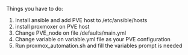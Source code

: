 Things you have to do: 
1. Install ansible and add PVE host to /etc/ansible/hosts 
2. install proxmoxer on PVE host
3. Change PVE_node on file /defaults/main.yml 
4. Change variable on variable.yml file as your PVE configuration 
5. Run proxmox_automation.sh and fill the variables prompt is needed 
